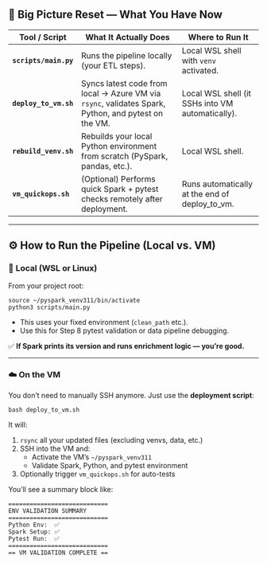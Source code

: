 ## 🧭 Big Picture Reset — What You Have Now

| Tool / Script         | What It Actually Does                                        | Where to Run It                                  |
| --------------------- | ------------------------------------------------------------ | ------------------------------------------------ |
| **`scripts/main.py`** | Runs the pipeline locally (your ETL steps).                  | Local WSL shell with `venv` activated.           |
| **`deploy_to_vm.sh`** | Syncs latest code from local → Azure VM via `rsync`, validates Spark, Python, and pytest on the VM. | Local WSL shell (it SSHs into VM automatically). |
| **`rebuild_venv.sh`** | Rebuilds your local Python environment from scratch (PySpark, pandas, etc.). | Local WSL shell.                                 |
| **`vm_quickops.sh`**  | (Optional) Performs quick Spark + pytest checks remotely after deployment. | Runs automatically at the end of deploy_to_vm.   |

------

## ⚙️ How to Run the Pipeline (Local vs. VM)

### 🧩 **Local (WSL or Linux)**

From your project root:

```
source ~/pyspark_venv311/bin/activate
python3 scripts/main.py
```

- This uses your fixed environment (`clean_path` etc.).
- Use this for Step 8 pytest validation or data pipeline debugging.

✅ **If Spark prints its version and runs enrichment logic — you’re good.**

------

### ☁️ **On the VM**

You don’t need to manually SSH anymore.
 Just use the **deployment script**:

```
bash deploy_to_vm.sh
```

It will:

1. `rsync` all your updated files (excluding venvs, data, etc.)
2. SSH into the VM and:
   - Activate the VM’s `~/pyspark_venv311`
   - Validate Spark, Python, and pytest environment
3. Optionally trigger `vm_quickops.sh` for auto-tests

You’ll see a summary block like:

```
============================
ENV VALIDATION SUMMARY
============================
Python Env:  ✅
Spark Setup: ✅
Pytest Run:  ✅
============================
== VM VALIDATION COMPLETE ==
```